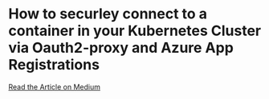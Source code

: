 # How to securley connect to a container in your Kubernetes Cluster via Oauth2-proxy and Azure App Registrations

[Read the Article on Medium](https://medium.com/@ben.n.seidel/how-to-securley-connect-to-a-container-in-your-kubernetes-cluster-via-oauth2-proxy-and-azure-app-358619db6fb5)

